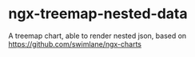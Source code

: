 # ngx-treemap-nested-data
A treemap chart, able to render nested json, based on https://github.com/swimlane/ngx-charts
